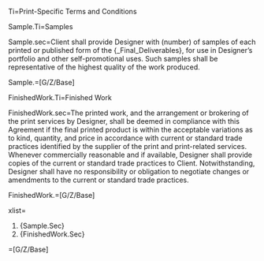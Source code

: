 Ti=Print-Specific Terms and Conditions 

Sample.Ti=Samples 

Sample.sec=Client shall provide Designer with (number) of samples of each printed or published form of the {_Final_Deliverables}, for use in Designer’s portfolio and other self-promotional uses. Such samples shall be representative of the highest quality of the work produced. 

Sample.=[G/Z/Base] 

FinishedWork.Ti=Finished Work 

FinishedWork.sec=The printed work, and the arrangement or brokering of the print services by Designer, shall be deemed in compliance with this Agreement if the final printed product is within the acceptable variations as to kind, quantity, and price in accordance with current or standard trade practices identified by the supplier of the print and print-related services. Whenever commercially reasonable and if available, Designer shall provide copies of the current or standard trade practices to Client. Notwithstanding, Designer shall have no responsibility or obligation to negotiate changes or amendments to the current or standard trade practices. 

FinishedWork.=[G/Z/Base] 

xlist=<ol><li>{Sample.Sec}</li><li>{FinishedWork.Sec}</li></ol> 

=[G/Z/Base]
